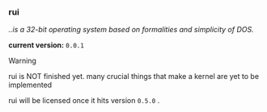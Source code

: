 ### rui
*..is a 32-bit operating system based on formalities and simplicity of DOS.*


**current version:** `0.0.1`


> [!WARNING]
> rui is NOT finished yet. many crucial things that make a kernel are yet to be implemented
>
> rui will be licensed once it hits version `0.5.0` .
